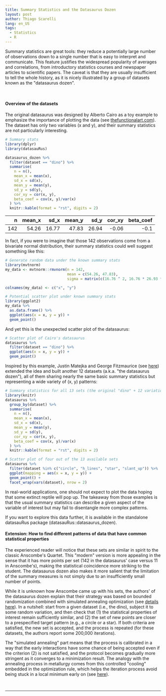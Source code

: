 ```yaml
---
title: Summary Statistics and the Datasaurus Dozen
layout: post
author: Thiago Scarelli
lang: en_US
tags:
  - Statistics
  - R
---
```


Summary statistics are great tools: they reduce a potentially large number of observations down to a single number that is easy to interpret and communicate. This feature justifies the widespread popularity of averages and correlations, from introductory statistics courses and newspaper articles to scientific papers. The caveat is that they are usually insufficient to tell the whole history, as it is nicely illustrated by a group of datasets known as the "datasaurus dozen".

<!--more-->
<br>

#### Overview of the datasets

The original datasaurus was designed by Alberto Cairo as a toy example to emphasize the importance of plotting the data (see [thefunctionalart.com](http://www.thefunctionalart.com/2016/08/download-datasaurus-never-trust-summary.html)). The dataset has only two variables (x and y), and their summary statistics are not particularly interesting.

``` r
# Summary stats
library(dplyr)
library(datasauRus)

datasaurus_dozen %>%
  filter(dataset == "dino") %>%
  summarise(
    n = n(),
    mean_x = mean(x),
    sd_x = sd(x),
    mean_y = mean(y),
    sd_y = sd(y),
    cor_xy = cor(x, y),
    beta_coef = cov(x, y)/var(x)    
  ) %>%
  knitr::kable(format = "rst", digits = 2)
```

<table class="table table-sm">
  <thead class="thead-light">
  <tr>
   <th style="text-align:right;"> n </th>
   <th style="text-align:right;"> mean_x </th>
   <th style="text-align:right;"> sd_x </th>
   <th style="text-align:right;"> mean_y </th>
   <th style="text-align:right;"> sd_y </th>
   <th style="text-align:right;"> cor_xy </th>
   <th style="text-align:right;"> beta_coef </th>
  </tr>
 </thead>
<tbody>
  <tr>
   <td style="text-align:right;"> 142 </td>
   <td style="text-align:right;"> 54.26 </td>
   <td style="text-align:right;"> 16.77 </td>
   <td style="text-align:right;"> 47.83 </td>
   <td style="text-align:right;"> 26.94 </td>
   <td style="text-align:right;"> -0.06 </td>
   <td style="text-align:right;"> -0.1 </td>
  </tr>
</tbody>
</table>

In fact, if you were to imagine that those 142 observations come from a bivariate normal distribution, their summary statistics could well suggest something like this:

``` r
# Generate random data under the known summary stats
library(mvtnorm)
my_data <- mvtnorm::rmvnorm(n = 142,
                            mean = c(54.26, 47.83),
                            sigma = matrix(c(16.76 ^ 2, 16.76 * 26.93 * -0.06, 16.76 * 26.93 * -0.06, 26.93 ^ 2), 2))

colnames(my_data) <- c("x", "y")

# Potential scatter plot under known summary stats
library(ggplot2)
my_data %>%
  as.data.frame() %>%
  ggplot(aes(x = x, y = y)) +
  geom_point()
```

And yet this is the unexpected scatter plot of the datasaurus:

``` r
# Scatter plot of Cairo's datasaurus
datasaurus %>%
  filter(dataset == "dino") %>%
  ggplot(aes(x = x, y = y)) +
  geom_point()
```

Inspired by this example, Justin Matejka and George Fitzmaurice (see [here](https://www.autodesk.com/research/publications/same-stats-different-graphs)) extended the idea and built another 12 datasets (a.k.a. "the datasaurus dozen"), all of them sharing nearly the same basic summary statistics but representing a wide variety of (x, y) patterns:

``` r
# Summary statistics for all 13 sets (the original "dino" + 12 variations)
library(knitr)
datasaurus %>%
  group_by(dataset) %>%
  summarise(
    n = n(),
    mean_x = mean(x),
    sd_x = sd(x),
    mean_y = mean(y),
    sd_y = sd(y),
    cor_xy = cor(x, y),
    beta_coef = cov(x, y)/var(x)    
  ) %>%
  knitr::kable(format = "rst", digits = 2)

# Scatter plot of four out of the 13 available sets
datasaurus %>%
  filter(dataset %in% c("circle", "h_lines", "star", "slant_up")) %>%
  ggplot(mapping = aes(x = x, y = y)) +
  geom_point() +
  facet_wrap(vars(dataset), nrow = 2)
```

In real-world applications, one should not expect to plot the data hoping that some extinct reptile will pop up. The takeaway from those examples is that the usual summary statistics can describe a given aspect of the variable of interest but may fail to disentangle more complex patterns.

If you want to explore this data further, it is available in the standalone datasauRus package (datasauRus::datasaurus_dozen).

#### Extension: How to find different patterns of data that have common statistical properties

The experienced reader will notice that these sets are similar in spirit to the classic Anscombe's Quartet. This "modern" version is more appealing in the sense that it has more points per set (142 in the datasaurus' case versus 11 in Anscombe's), making the statistical coincidence more striking to the student. The datasaurus dozen also makes it more salient that the limitation of the summary measures is not simply due to an insufficiently small number of points.

While it is unknown how Anscombe came up with his sets, the authors' of the datasaurus dozen explain that their strategy was based on bounded randomization combined with simulated annealing optimization (see [details here](https://damassets.autodesk.net/content/dam/autodesk/research/publications-assets/pdf/same-stats-different-graphs.pdf)). In a nutshell: start from a given dataset (i.e., the dino), subject it to some random variation, and then check that (1) the statistical properties of interest remain sufficiently similar, and (2) the set of new points are closer to a prespecified target pattern (e.g., a circle or a star). If both criteria are satisfied, the new set is accepted, and the process is repeated (for these datasets, the authors report some 200,000 iterations).

The "simulated annealing" part means that the process is calibrated in a way that the early interactions have some chance of being accepted even if the criterion (2) is not satisfied, and the protocol becomes gradually more stringent as it converges to a minimization result. The analogy with the annealing process in metallurgy comes from this controlled "cooling" embedded in the optimization rule, which helps the iteration process avoid being stuck in a local minimum early on (see [here](https://en.wikipedia.org/wiki/Simulated_annealing)).

<br>
<hr>
